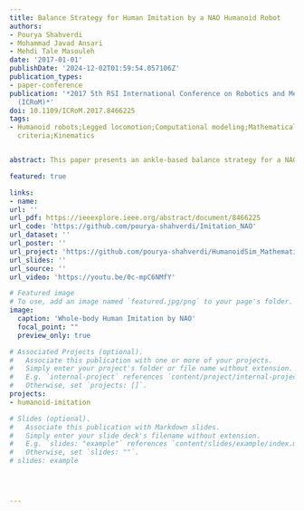 ```yaml
---
title: Balance Strategy for Human Imitation by a NAO Humanoid Robot
authors:
- Pourya Shahverdi
- Mohammad Javad Ansari
- Mehdi Tale Masouleh
date: '2017-01-01'
publishDate: '2024-12-02T01:59:54.057106Z'
publication_types:
- paper-conference
publication: '*2017 5th RSI International Conference on Robotics and Mechatronics
  (ICRoM)*'
doi: 10.1109/ICRoM.2017.8466225
tags:
- Humanoid robots;Legged locomotion;Computational modeling;Mathematical model;Stability
  criteria;Kinematics


abstract: This paper presents an ankle-based balance strategy for a NAO humanoid robot while imitating the human motions. In this approach, first, an inverted pendulum model based on the computed Center of Mass (CoM) is introduced and then, the support polygon is computed for each double support and single support phases. Center of the support polygon is assumed as the reference for balance controller and Ground projection of the Center of Mass (GCoM) is considered as the balance criteria. Using ankle joints correction, GCoM is restricted to the center of the support polygon. In order to control the balance criteria a Proportional-Integral-Derivative (PID) controller is used. The coefficients are first estimated using Ziegler-Nichols method; then, they were tuned by considering advantages of the imitation process. Implementation of the proposed approach leads to a better result in preserving the balance of the robot in soft realtime imitation of human whole-body and quasi-static motions. The proposed approach is validated by performing simulation and practical tests on a NAO H-25 version 4 robot.

featured: true

links:
- name:
url: ''
url_pdf: https://ieeexplore.ieee.org/abstract/document/8466225
url_code: 'https://github.com/pourya-shahverdi/Imitation_NAO'
url_dataset: ''
url_poster: ''
url_project: 'https://github.com/pourya-shahverdi/HumanoidSim_Mathematica'
url_slides: ''
url_source: ''
url_video: 'https://youtu.be/0c-mpC6NMfY'

# Featured image
# To use, add an image named `featured.jpg/png` to your page's folder. 
image:
  caption: 'Whole-body Human Imitation by NAO'
  focal_point: ""
  preview_only: true

# Associated Projects (optional).
#   Associate this publication with one or more of your projects.
#   Simply enter your project's folder or file name without extension.
#   E.g. `internal-project` references `content/project/internal-project/index.md`.
#   Otherwise, set `projects: []`.
projects:
- humanoid-imitation

# Slides (optional).
#   Associate this publication with Markdown slides.
#   Simply enter your slide deck's filename without extension.
#   E.g. `slides: "example"` references `content/slides/example/index.md`.
#   Otherwise, set `slides: ""`.
# slides: example




---
```

